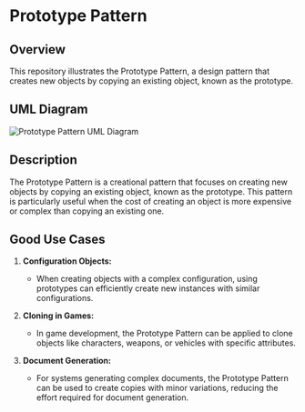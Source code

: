# Prototype Pattern

## Overview

This repository illustrates the Prototype Pattern, a design pattern that creates new objects by copying an existing object, known as the prototype.

## UML Diagram

![Prototype Pattern UML Diagram](https://github.com/ImCoderz/test/blob/main/PrototypeUML.png)

## Description

The Prototype Pattern is a creational pattern that focuses on creating new objects by copying an existing object, known as the prototype. This pattern is particularly useful when the cost of creating an object is more expensive or complex than copying an existing one.

## Good Use Cases

1. **Configuration Objects:**
   - When creating objects with a complex configuration, using prototypes can efficiently create new instances with similar configurations.

2. **Cloning in Games:**
   - In game development, the Prototype Pattern can be applied to clone objects like characters, weapons, or vehicles with specific attributes.

3. **Document Generation:**
   - For systems generating complex documents, the Prototype Pattern can be used to create copies with minor variations, reducing the effort required for document generation.